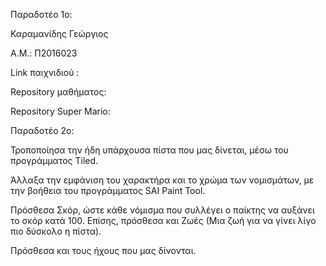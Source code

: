
Παραδοτέο 1ο:
 
Καραμανίδης Γεώργιος

Α.Μ.: Π2016023

Link παιχνιδιού :

Repository μαθήματος:

Repository Super Mario: 

Παραδοτέο 2ο:

Τροποποίησα την ήδη υπάρχουσα πίστα που μας δίνεται, μέσω του προγράμματος Tiled.

Άλλαξα την εμφάνιση του χαρακτήρα και το χρώμα των νομισμάτων, με την βοήθεια του προγράμματος SAI Paint Tool.

Πρόσθεσα Σκόρ, ώστε κάθε νόμισμα που συλλέγει ο παίκτης να αυξάνει το σκόρ κατά 100. Επίσης, πρόσθεσα και Ζωές (Μια ζωή για να γίνει λίγο πιο δύσκολο η πίστα).

Πρόσθεσα και τους ήχους που μας δίνονται.
